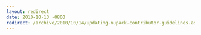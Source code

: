 ```yaml
---
layout: redirect
date: 2010-10-13 -0800
redirect: /archive/2010/10/14/updating-nupack-contributor-guidelines.aspx/
---
```

